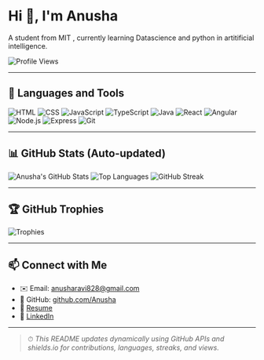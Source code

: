 # Hi 👋, I'm Anusha

A student from MIT , currently learning Datascience and python in artitificial intelligence.

![Profile Views](https://komarev.com/ghpvc/?username=Anusha&label=Profile%20views&color=0e75b6&style=flat)

---

## 🔧 Languages and Tools

![HTML](https://upload.wikimedia.org/wikipedia/commons/6/61/HTML5_logo_and_wordmark.svg)
![CSS](https://upload.wikimedia.org/wikipedia/commons/6/62/CSS3_logo.svg)
![JavaScript](https://img.shields.io/badge/JavaScript-F7DF1E?style=flat-square&logo=javascript&logoColor=black)
![TypeScript](https://img.shields.io/badge/TypeScript-3178C6?style=flat-square&logo=typescript&logoColor=white)
![Java](https://img.shields.io/badge/Java-007396?style=flat-square&logo=java&logoColor=white)
![React](https://img.shields.io/badge/React-20232A?style=flat-square&logo=react&logoColor=61DAFB)
![Angular](https://img.shields.io/badge/Angular-DD0031?style=flat-square&logo=angular&logoColor=white)
![Node.js](https://img.shields.io/badge/Node.js-339933?style=flat-square&logo=nodedotjs&logoColor=white)
![Express](https://img.shields.io/badge/Express.js-000000?style=flat-square&logo=express&logoColor=white)
![Git](https://upload.wikimedia.org/wikipedia/commons/3/3f/Git_icon.svg)


---

## 📊 GitHub Stats (Auto-updated)

![Anusha's GitHub Stats](https://github-readme-stats.vercel.app/api?username=Anusharavi05&show_icons=true&theme=default&count_private=true)
![Top Languages](https://github-readme-stats.vercel.app/api/top-langs/?username=Anusharavi05&layout=compact&theme=default)
![GitHub Streak](https://streak-stats.demolab.com/?user=Anusharavi05&theme=default)

---

## 🏆 GitHub Trophies

![Trophies](https://github-profile-trophy.vercel.app/?username=Anusharavi05&theme=flat&column=7)

---

## 📫 Connect with Me

- ✉️ Email: [anusharavi828@gmail.com](mailto:anusha828@gmail.com)
- 💼 GitHub: [github.com/Anusha](https://github.com/Anusha)
- 🔗 [Resume](https://drive.google.com/file/d/your_resume_link_here/view?usp=drive_link)
- 💼 [LinkedIn](https://www.linkedin.com/in/your-linkedin)

---

> ⏱ *This README updates dynamically using GitHub APIs and shields.io for contributions, languages, streaks, and views.*
